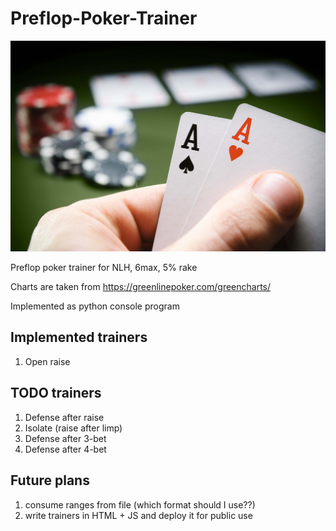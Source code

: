 # Preflop-Poker-Trainer
![cover](cover.jpg)

Preflop poker trainer for NLH, 6max, 5% rake

Charts are taken from https://greenlinepoker.com/greencharts/

Implemented as python console program

## Implemented trainers
1) Open raise

## TODO trainers
1) Defense after raise
2) Isolate (raise after limp)
3) Defense after 3-bet
4) Defense after 4-bet

## Future plans
1) consume ranges from file (which format should I use??)
2) write trainers in HTML + JS and deploy it for public use

